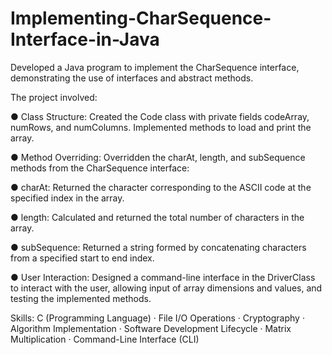 # Implementing-CharSequence-Interface-in-Java
 Developed a Java program to implement the CharSequence interface, demonstrating the use of interfaces and abstract methods. 
 
 The project involved:

● Class Structure: Created the Code class with private fields codeArray, numRows, and numColumns. Implemented methods to load and print the array.

● Method Overriding: Overridden the charAt, length, and subSequence methods from the CharSequence interface:

 ● charAt: Returned the character corresponding to the ASCII code at the specified index in the array.
 
 ● length: Calculated and returned the total number of characters in the array.
 
 ● subSequence: Returned a string formed by concatenating characters from a specified start to end index.

● User Interaction: Designed a command-line interface in the DriverClass to interact with the user, allowing input of array dimensions and values, and testing the implemented methods.

Skills: C (Programming Language) · File I/O Operations · Cryptography · Algorithm Implementation · Software Development Lifecycle · Matrix Multiplication · Command-Line Interface (CLI)
